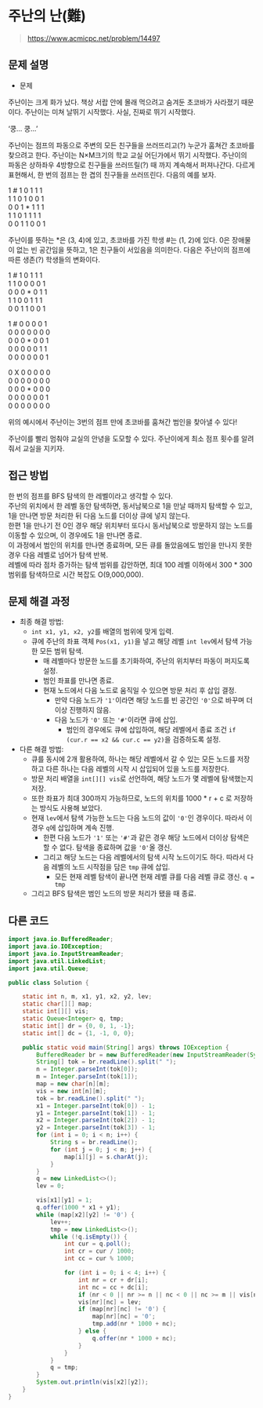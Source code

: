 # 주난의 난(難)

> https://www.acmicpc.net/problem/14497

## 문제 설명

- 문제

주난이는 크게 화가 났다. 책상 서랍 안에 몰래 먹으려고 숨겨둔 초코바가 사라졌기 때문이다. 주난이는 미쳐 날뛰기 시작했다. 사실, 진짜로 뛰기 시작했다.

‘쿵... 쿵...’

주난이는 점프의 파동으로 주변의 모든 친구들을 쓰러뜨리고(?) 누군가 훔쳐간 초코바를 찾으려고 한다. 주난이는 N×M크기의 학교 교실 어딘가에서 뛰기 시작했다. 주난이의 파동은 상하좌우 4방향으로 친구들을
쓰러뜨릴(?) 때 까지 계속해서 퍼져나간다. 다르게 표현해서, 한 번의 점프는 한 겹의 친구들을 쓰러뜨린다. 다음의 예를 보자.

1 # 1 0 1 1 1  
1 1 0 1 0 0 1  
0 0 1 * 1 1 1  
1 1 0 1 1 1 1  
0 0 1 1 0 0 1

주난이를 뜻하는 *은 (3, 4)에 있고, 초코바를 가진 학생 #는 (1, 2)에 있다. 0은 장애물이 없는 빈 공간임을 뜻하고, 1은 친구들이 서있음을 의미한다. 다음은 주난이의 점프에 따른 생존(?) 학생들의
변화이다.

1 # 1 0 1 1 1  
1 1 0 0 0 0 1  
0 0 0 * 0 1 1  
1 1 0 0 1 1 1  
0 0 1 1 0 0 1

1 # 0 0 0 0 1  
0 0 0 0 0 0 0  
0 0 0 * 0 0 1  
0 0 0 0 0 1 1  
0 0 0 0 0 0 1

0 X 0 0 0 0 0  
0 0 0 0 0 0 0  
0 0 0 * 0 0 0  
0 0 0 0 0 0 1  
0 0 0 0 0 0 0

위의 예시에서 주난이는 3번의 점프 만에 초코바를 훔쳐간 범인을 찾아낼 수 있다!

주난이를 빨리 멈춰야 교실의 안녕을 도모할 수 있다. 주난이에게 최소 점프 횟수를 알려줘서 교실을 지키자.

## 접근 방법

한 번의 점프를 BFS 탐색의 한 레벨이라고 생각할 수 있다.  
주난의 위치에서 한 레벨 동안 탐색하면, 동서남북으로 1을 만날 때까지 탐색할 수 있고, 1을 만나면 방문 처리한 뒤 다음 노드를 더이상 큐에 넣지 않는다.  
한편 1을 만나기 전 0인 경우 해당 위치부터 또다시 동서남북으로 방문하지 않는 노드를 이동할 수 있으며, 이 경우에도 1을 만나면 종료.  
이 과정에서 범인의 위치를 만나면 종료하며, 모든 큐를 돌았음에도 범인을 만나지 못한 경우 다음 레벨로 넘어가 탐색 반복.  
레벨에 따라 점차 증가하는 탐색 범위를 감안하면, 최대 100 레벨 이하에서 300 * 300 범위를 탐색하므로 시간 복잡도 O(9,000,000).

## 문제 해결 과정

- 최종 해결 방법:
    - `int x1, y1, x2, y2`를 배열의 범위에 맞게 입력.
    - 큐에 주난의 좌표 객체 `Pos(x1, y1)`을 넣고 해당 레벨 `int lev`에서 탐색 가능한 모든 범위 탐색.
        - 매 레벨마다 방문한 노드를 초기화하여, 주난의 위치부터 파동이 퍼지도록 설정.
        - 범인 좌표를 만나면 종료.
        - 현재 노드에서 다음 노드로 움직일 수 있으면 방문 처리 후 삽입 결정.
            - 만약 다음 노드가 `'1'`이라면 해당 노드를 빈 공간인 `'0'`으로 바꾸며 더이상 진행하지 않음.
            - 다음 노드가 `'0'` 또는 `'#'`이라면 큐에 삽입.
                - 범인의 경우에도 큐에 삽입하여, 해당 레벨에서 종료 조건 `if (cur.r == x2 && cur.c == y2)`을 검증하도록 설정.
- 다른 해결 방법:
    - 큐를 동시에 2개 활용하여, 하나는 해당 레벨에서 갈 수 있는 모든 노드를 저장하고 다른 하나는 다음 레벨의 시작 시 삽입되어 있을 노드를 저장한다.
    - 방문 처리 배열을 `int[][] vis`로 선언하여, 해당 노드가 몇 레벨에 탐색했는지 저장.
    - 또한 좌표가 최대 300까지 가능하므로, 노드의 위치를 1000 * r + c 로 저장하는 방식도 사용해 보았다.
    - 현재 `lev`에서 탐색 가능한 노드는 다음 노드의 값이 `'0'`인 경우이다. 따라서 이 경우 `q`에 삽입하며 계속 진행.
        - 한편 다음 노드가 `'1'` 또는 `'#'`과 같은 경우 해당 노드에서 더이상 탐색은 할 수 없다. 탐색을 종료하며 값을 `'0'`올 갱신.
        - 그리고 해당 노드는 다음 레벨에서의 탐색 시작 노드이기도 하다. 따라서 다음 레벨의 노드 시작점을 담은 `tmp` 큐에 삽입.
            - 모든 현재 레벨 탐색이 끝나면 현재 레벨 큐를 다음 레벨 큐로 갱신. `q = tmp`
    - 그리고 BFS 탐색은 범인 노드의 방문 처리가 됐을 때 종료.

## 다른 코드

```java
import java.io.BufferedReader;
import java.io.IOException;
import java.io.InputStreamReader;
import java.util.LinkedList;
import java.util.Queue;

public class Solution {

    static int n, m, x1, y1, x2, y2, lev;
    static char[][] map;
    static int[][] vis;
    static Queue<Integer> q, tmp;
    static int[] dr = {0, 0, 1, -1};
    static int[] dc = {1, -1, 0, 0};

    public static void main(String[] args) throws IOException {
        BufferedReader br = new BufferedReader(new InputStreamReader(System.in));
        String[] tok = br.readLine().split(" ");
        n = Integer.parseInt(tok[0]);
        m = Integer.parseInt(tok[1]);
        map = new char[n][m];
        vis = new int[n][m];
        tok = br.readLine().split(" ");
        x1 = Integer.parseInt(tok[0]) - 1;
        y1 = Integer.parseInt(tok[1]) - 1;
        x2 = Integer.parseInt(tok[2]) - 1;
        y2 = Integer.parseInt(tok[3]) - 1;
        for (int i = 0; i < n; i++) {
            String s = br.readLine();
            for (int j = 0; j < m; j++) {
                map[i][j] = s.charAt(j);
            }
        }
        q = new LinkedList<>();
        lev = 0;

        vis[x1][y1] = 1;
        q.offer(1000 * x1 + y1);
        while (map[x2][y2] != '0') {
            lev++;
            tmp = new LinkedList<>();
            while (!q.isEmpty()) {
                int cur = q.poll();
                int cr = cur / 1000;
                int cc = cur % 1000;

                for (int i = 0; i < 4; i++) {
                    int nr = cr + dr[i];
                    int nc = cc + dc[i];
                    if (nr < 0 || nr >= n || nc < 0 || nc >= m || vis[nr][nc] != 0) continue;
                    vis[nr][nc] = lev;
                    if (map[nr][nc] != '0') {
                        map[nr][nc] = '0';
                        tmp.add(nr * 1000 + nc);
                    } else {
                        q.offer(nr * 1000 + nc);
                    }
                }
            }
            q = tmp;
        }
        System.out.println(vis[x2][y2]);
    }
}
```
